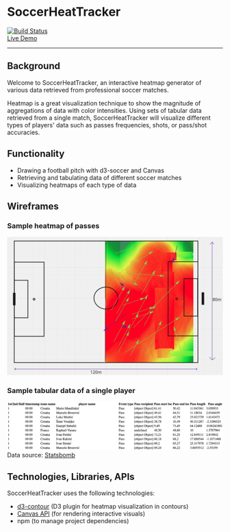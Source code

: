 # SoccerHeatTracker     
[![Build Status](https://app.travis-ci.com/dannyjwpark/SoccerHeatTracker.svg?branch=main)](https://app.travis-ci.com/github/dannyjwpark/SoccerHeatTracker)    
[Live Demo](https://dannyjwpark.github.io/SoccerHeatTracker/#)
***
## Background
Welcome to SoccerHeatTracker, an interactive heatmap generator of various data retrieved from professional soccer matches.

Heatmap is a great visualization technique to show the magnitude of aggregations of  data with color intensities. Using sets of tabular data retrieved from a single match, SoccerHeatTracker will visualize different types of players' data such as passes frequencies, shots, or pass/shot accuracies.  

## Functionality
- Drawing a football pitch with d3-soccer and Canvas
- Retrieving and tabulating data of different soccer matches
- Visualizing heatmaps of each type of data

## Wireframes
### Sample heatmap of passes
![](dist/assets/Images/Wireframe_home.jpg)

### Sample tabular data of a single player
![](dist/assets/Images/Wireframe_data.jpg)
Data source: [Statsbomb](https://github.com/statsbomb/open-data/blob/master/doc/Open%20Data%20Matches%20v3.0.0.pdf)

## Technologies, Libraries, APIs
SoccerHeatTracker uses the following technologies:

- [d3-contour](https://github.com/d3/d3-contour) (D3 plugin for heatmap visualization in contours)
- [Canvas API](https://developer.mozilla.org/en-US/docs/Web/API/Canvas_API) (for rendering interactive visuals)
- npm (to manage project dependencies)

